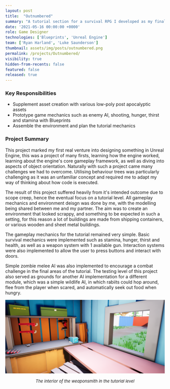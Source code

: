 ```yaml
---
layout: post
title:  "Outnumbered"
summary: "A tutorial section for a survival RPG I developed as my final year college project"
date: '2021-05-16 00:00:00 +0000'
role: Game Designer
technologies: ['Blueprints', 'Unreal Engine']
team: ['Ryan Harland', 'Luke Saunderson']
thumbnail: assets/img/posts/outnumbered.png
permalink: /projects/Outnumbered/
visibility: true
hidden-from-recents: false
featured: false
released: true
---
```


### Key Responsibilities
- Supplement asset creation with various low-poly post apocalyptic assets
- Prototype game mechanics such as enemy AI, shooting, hunger, thirst and stamina with Blueprints
- Assemble the environment and plan the tutorial mechanics

### Project Summary

This project marked my first real venture into designing something in Unreal Engine, this was a project of many firsts, learning how the engine worked, learning about the engine's core gameplay framework, as well as diving into aspects of object orientation. Naturally with such a project came many challenges we had to overcome. Utilising behaviour trees was particularly challenging as it was an unfamiliar concept and required me to adapt my way of thinking about how code is executed.

The result of this project suffered heavily from it's intended outcome due to scope creep, hence the eventual focus on a tutorial level. All gameplay mechanics and environment deisgn was done by me, with the modelling being shared between me and my partner. The aim was to create an environment that looked scrappy, and something to be expected in such a setting, for this reason a lot of buildings are made from shipping containers, or various wooden and sheet metal buildings.

The gameplay mechanics for the tutorial remained very simple. Basic survival mechanics were implemented such as stamina, hunger, thirst and health, as well as a weapon system with 1 available gun. Interaction systems were also implemented to allow the user to press buttons and interact with doors.

Simple zombie melee AI was also implemented to encourage a combat challenge in the final areas of the tutorial. The testing level of this project also served as grounds for another AI implementation for a different module, which was a simple wildlife AI, in which rabiits could hop around, flee from the player when scared, and automatically seek out food when hungry.

<img class="inline-center" src="assets/img/posts/outnumbered/Weaponsmith.png" alt-text="The interior of the weaponsmith in the tutorial level"/>
<p style="font-size: 13px; text-align: center;"><i>The interior of the weaponsmith in the tutorial level</i></p>

